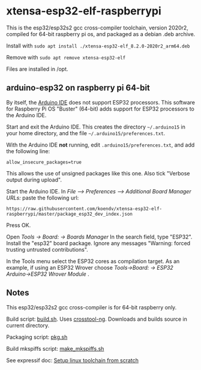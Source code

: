 # xtensa-esp32-elf-raspberrypi
This is the esp32/esp32s2 gcc cross-compiler toolchain, version 2020r2, compiled for 64-bit raspberry pi os, and packaged as a debian .deb archive.

Install with ``sudo apt install ./xtensa-esp32-elf_8.2.0-2020r2_arm64.deb``

Remove with ``sudo apt remove xtensa-esp32-elf``

Files are installed in /opt.

## arduino-esp32 on raspberry pi 64-bit

By itself, the [Arduino IDE](https://www.arduino.cc/en/Main/Software) does not support ESP32 processors. This software for  Raspberry Pi OS "Buster" (64-bit) adds support for ESP32 processors to the Arduino IDE.

Start and exit the Arduino IDE. This creates the directory `~/.arduino15`  in your home directory, and the file `~/.arduino15/preferences.txt`.

With the Arduino IDE **not** running, edit `.arduino15/preferences.txt`, and add the following line:
```
allow_insecure_packages=true
```
This allows the use of unsigned packages like this one. Also tick "Verbose output during upload".

Start  the Arduino IDE. In *File --> Preferences --> Additional Board Manager URLs:* paste the following url:
```
https://raw.githubusercontent.com/koendv/xtensa-esp32-elf-raspberrypi/master/package_esp32_dev_index.json
```
Press OK.

Open *Tools -> Board: -> Boards Manager*
In the search field, type "ESP32". Install the "esp32" board package. Ignore any messages "Warning: forced trusting untrusted contributions".

In the Tools menu select the ESP32 cores as compilation target. As an example, if using an ESP32 Wrover choose *Tools->Board: -> ESP32 Arduino->ESP32 Wrover Module* .


## Notes

This esp32/esp32s2 gcc cross-compiler is for 64-bit raspberry only.

Build script: [build.sh](build.sh). Uses [crosstool-ng](http://crosstool-ng.github.io/docs/). Downloads and builds source in current directory. 

Packaging script: [pkg.sh](pkg.sh)

Build mkspiffs script: [make_mkspiffs.sh](make_mkspiffs.sh)

See expressif doc: [Setup linux toolchain from scratch](https://docs.espressif.com/projects/esp-idf/en/latest/esp32/get-started/linux-setup-scratch.html)



